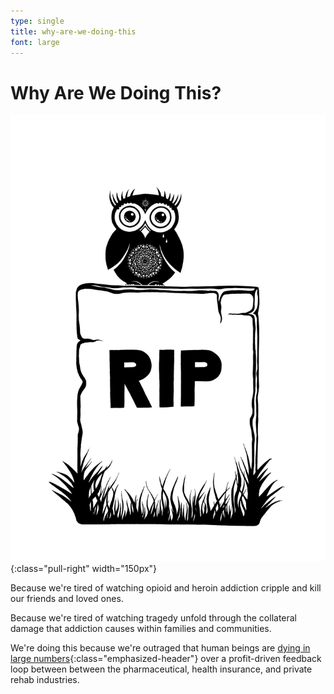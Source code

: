 ```yaml
---
type: single
title: why-are-we-doing-this
font: large
---
```


# Why Are We <span class="emphasized-header">Doing This?</span>

![Owl RIP graphic](/assets/images/single-why-we-care.png){:class="pull-right" width="150px"}

Because we're tired of watching opioid and heroin addiction cripple and kill our friends and loved ones.

Because we're tired of watching tragedy unfold through the collateral damage that addiction causes within families and communities.

We're doing this because we're outraged that human beings are [dying in large numbers](https://www.drugabuse.gov/related-topics/trends-statistics/overdose-death-rates){:class="emphasized-header"} over a profit-driven feedback loop between between the pharmaceutical, health insurance, and private rehab industries.